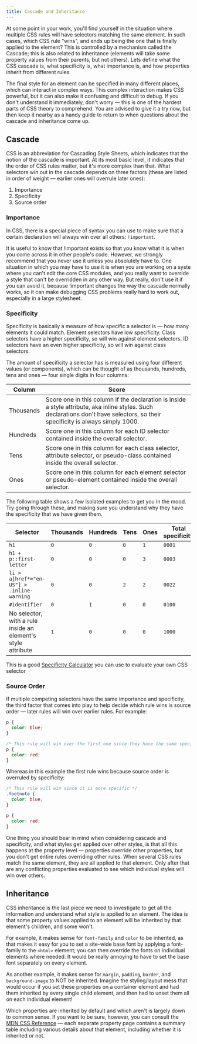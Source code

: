 ```yaml
---
title: Cascade and Inheritance
---
```


At some point in your work, you'll find yourself in the situation where multiple CSS rules will have selectors matching the same element. In such cases, which CSS rule "wins", and ends up being the one that is finally applied to the element? This is controlled by a mechanism called the Cascade; this is also related to inheritance (elements will take some property values from their parents, but not others). Lets define what the CSS cascade is, what specificity is, what importance is, and how properties inherit from different rules.

The final style for an element can be specified in many different places, which can interact in complex ways. This complex interaction makes CSS powerful, but it can also make it confusing and difficult to debug. If you don't understand it immediately, don't worry — this is one of the hardest parts of CSS theory to comprehend. You are advised to give it a try now, but then keep it nearby as a handy guide to return to when questions about the cascade and inheritance come up.

## Cascade

CSS is an abbreviation for Cascading Style Sheets, which indicates that the notion of the cascade is important. At its most basic level, it indicates that the order of CSS rules matter, but it's more complex than that. What selectors win out in the cascade depends on three factors (these are listed in order of weight — earlier ones will overrule later ones):

1. Importance
1. Specificity
1. Source order

### Importance

In CSS, there is a special piece of syntax you can use to make sure that a certain declaration will always win over all others: `!important`.

It is useful to know that !important exists so that you know what it is when you come across it in other people's code. However, we strongly recommend that you never use it unless you absolutely have to. One situation in which you may have to use it is when you are working on a syste where you can't edit the core CSS modules, and you really want to override a style that can't be overridden in any other way. But really, don't use it if you can avoid it, because !important changes the way the cascade normally works, so it can make debugging CSS problems really hard to work out, especially in a large stylesheet.

### Specificity

Specificity is basically a measure of how specific a selector is — how many elements it could match. Element selectors have low specificity. Class selectors have a higher specificity, so will win against element selectors. ID selectors have an even higher specificity, so will win against class selectors.

The amount of specificity a selector has is measured using four different values (or components), which can be thought of as thousands, hundreds, tens and ones — four single digits in four columns:

| Column    | Score                                                                                                                                                                           |
| --------- | ------------------------------------------------------------------------------------------------------------------------------------------------------------------------------- |
| Thousands | Score one in this column if the declaration is inside a style attribute, aka inline styles. Such declarations don't have selectors, so their specificity is always simply 1000. |
| Hundreds  | Score one in this column for each ID selector contained inside the overall selector.                                                                                            |
| Tens      | Score one in this column for each class selector, attribute selector, or pseudo-class contained inside the overall selector.                                                    |
| Ones      | Score one in this column for each element selector or pseudo-element contained inside the overall selector.                                                                     |

The following table shows a few isolated examples to get you in the mood. Try going through these, and making sure you understand why they have the specificity that we have given them.

| Selector                                                     | Thousands | Hundreds | Tens | Ones | Total specificity |
| ------------------------------------------------------------ | --------- | -------- | ---- | ---- | ----------------- |
| `h1`                                                         | `0`       | `0`      | `0`  | `1`  | `0001`            |
| `h1 + p::first-letter`                                       | `0`       | `0`      | `0`  | `3`  | `0003`            |
| `li > a[href*="en-US"] > .inline-warning`                    | `0`       | `0`      | `2`  | `2`  | `0022`            |
| `#identifier`                                                | `0`       | `1`      | `0`  | `0`  | `0100`            |
| No selector, with a rule inside an element's style attribute | `1`       | `0`      | `0`  | `0`  | `1000`            |

This is a good [Specificity Calculator](https://specificity.keegan.st) you can use to evaluate your own CSS selector

### Source Order

If multiple competing selectors have the same importance and specificity, the third factor that comes into play to help decide which rule wins is source order — later rules will win over earlier rules. For example:

```css
p {
  color: blue;
}

/* This rule will win over the first one since they have the same specificity */
p {
  color: red;
}
```

Whereas in this example the first rule wins because source order is overruled by specificity:

```css
/* This rule will win since it is more specific */
.footnote {
  color: blue;
}

p {
  color: red;
}
```

One thing you should bear in mind when considering cascade and specificity, and what styles get applied over other styles, is that all this happens at the property level — properties override other properties, but you don't get entire rules overriding other rules. When several CSS rules match the same element, they are all applied to that element. Only after that are any conflicting properties evaluated to see which individual styles will win over others.

## Inheritance

CSS inheritance is the last piece we need to investigate to get all the information and understand what style is applied to an element. The idea is that some property values applied to an element will be inherited by that element's children, and some won't.

For example, it makes sense for `font-family` and `color` to be inherited, as that makes it easy for you to set a site-wide base font by applying a font-family to the `<html>` element; you can then override the fonts on individual elements where needed. It would be really annoying to have to set the base font separately on every element.

As another example, it makes sense for `margin`, `padding`, `border`, and `background-image` to NOT be inherited. Imagine the styling/layout mess that would occur if you set these properties on a container element and had them inherited by every single child element, and then had to unset them all on each individual element!

Which properties are inherited by default and which aren't is largely down to common sense. If you want to be sure, however, you can consult the [MDN CSS Reference](https://developer.mozilla.org/en-US/docs/Web/CSS/Reference) — each separate property page contains a summary table including various details about that element, including whether it is inherited or not.
